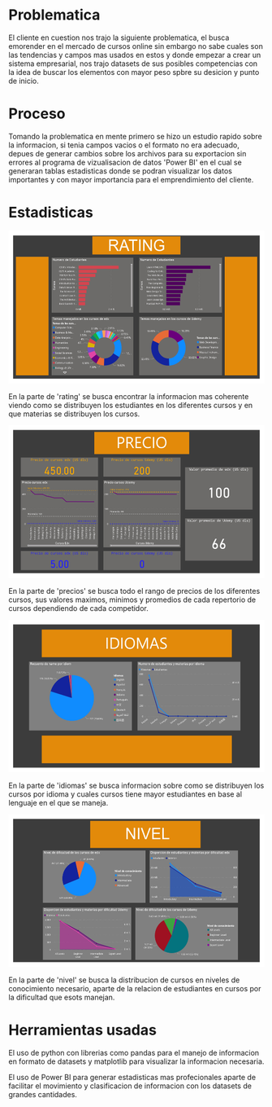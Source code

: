 # Problematica

El cliente en cuestion nos trajo la siguiente problematica, el busca emorender en el mercado de cursos online sin embargo no sabe cuales son las tendencias y campos mas usados en estos y donde empezar a crear un sistema empresarial, nos trajo datasets de sus posibles competencias con la idea de buscar los elementos con mayor peso spbre su desicion y punto de inicio.

# Proceso

Tomando la problematica en mente primero se hizo un estudio rapido sobre la informacion, si tenia campos vacios o el formato no era adecuado, depues de generar cambios sobre los archivos para su exportacion sin errores al  programa de vizualisacion de datos 'Power BI' en el cual se generaran tablas estadisticas donde se podran visualizar los datos importantes y con mayor importancia para el emprendimiento del cliente.

# Estadisticas

<img src= "src_\database_page-0001.jpg" height= "300"><br>

En la parte de 'rating' se busca encontrar la informacion mas coherente viendo como se distribuyen los estudiantes en los diferentes cursos y en que materias se distribuyen los cursos.

<img src= "src_\database_page-0002.jpg" height= "300"><br>

En la parte de 'precios' se busca todo el rango de precios de los diferentes cursos, sus valores maximos, minimos y promedios de cada repertorio de cursos dependiendo de cada competidor.

<img src= "src_\database_page-0003.jpg" height= "300"><br>

En la parte de 'idiomas' se busca informacion sobre como se distribuyen los cursos por idioma y cuales cursos tiene mayor estudiantes en base al lenguaje en el que se maneja.

<img src= "src_\database_page-0004.jpg" height= "300"><br>

En la parte de 'nivel' se busca la distribucion de cursos en niveles de conocimiento necesario, aparte de la relacion de estudiantes en cursos por la dificultad que esots manejan.

# Herramientas usadas

El uso de python con librerias como pandas para el manejo de informacion en formato de datasets y matplotlib para visualizar la informacion necesaria.

El uso de Power BI para generar estadisticas mas profecionales aparte de facilitar el movimiento y clasificacion de informacion con los datasets de grandes cantidades.